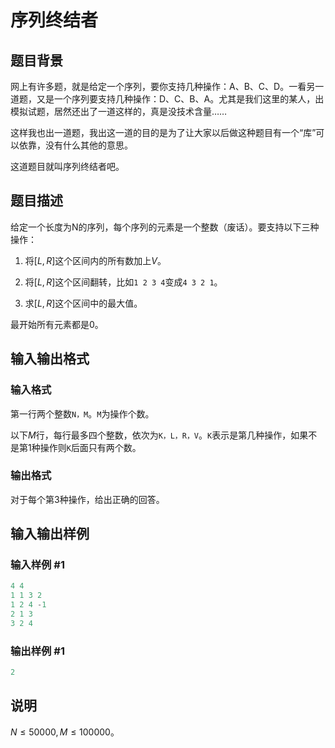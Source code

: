 # 序列终结者

## 题目背景

网上有许多题，就是给定一个序列，要你支持几种操作：A、B、C、D。一看另一道题，又是一个序列要支持几种操作：D、C、B、A。尤其是我们这里的某人，出模拟试题，居然还出了一道这样的，真是没技术含量……

这样我也出一道题，我出这一道的目的是为了让大家以后做这种题目有一个“库”可以依靠，没有什么其他的意思。

这道题目就叫序列终结者吧。

## 题目描述

给定一个长度为N的序列，每个序列的元素是一个整数（废话）。要支持以下三种操作：

1. 将$[L,R]$这个区间内的所有数加上$V$。

2. 将$[L,R]$这个区间翻转，比如`1 2 3 4`变成`4 3 2 1`。

3. 求$[L,R]$这个区间中的最大值。

最开始所有元素都是$0$。

## 输入输出格式

### 输入格式

第一行两个整数`N，M`。`M`为操作个数。

以下$M$行，每行最多四个整数，依次为`K，L，R，V`。`K`表示是第几种操作，如果不是第1种操作则`K`后面只有两个数。

### 输出格式

对于每个第3种操作，给出正确的回答。

## 输入输出样例

### 输入样例 #1

```cpp
4 4
1 1 3 2
1 2 4 -1
2 1 3
3 2 4
```


### 输出样例 #1

```cpp
2
```


## 说明

$N \le 50000,M \le 100000$。

